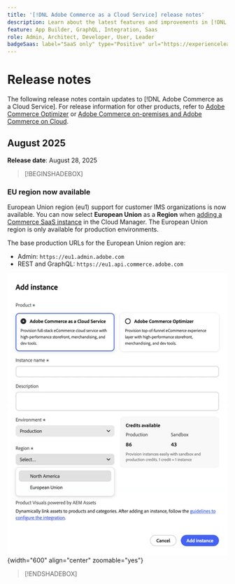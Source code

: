 ```yaml
---
title: '[!DNL Adobe Commerce as a Cloud Service] release notes'
description: Learn about the latest features and improvements in [!DNL Adobe Commerce as a Cloud Service].
feature: App Builder, GraphQL, Integration, Saas
role: Admin, Architect, Developer, User, Leader
badgeSaas: label="SaaS only" type="Positive" url="https://experienceleague.adobe.com/en/docs/commerce/user-guides/product-solutions" tooltip="Applies to Adobe Commerce as a Cloud Service and Adobe Commerce Optimizer projects only (Adobe-managed SaaS infrastructure)."
---
```


# Release notes

The following release notes contain updates to [!DNL Adobe Commerce as a Cloud Service]. For release information for other products, refer to [Adobe Commerce Optimizer](../optimizer/release-notes.md) or [Adobe Commerce on-premises and Adobe Commerce on Cloud](https://experienceleague.adobe.com/en/docs/commerce-operations/release/notes/overview).

## August 2025

**Release date**: August 28, 2025

>[!BEGINSHADEBOX]

### EU region now available

European Union region (eu1) support for customer IMS organizations is now available. You can now select **European Union** as a **Region** when [adding a Commerce SaaS instance](./getting-started.md#create-an-instance) in the Cloud Manager. The European Union region is only available for production environments.

The base production URLs for the European Union region are:

* Admin: `https://eu1.admin.adobe.com`
* REST and GraphQL: `https://eu1.api.commerce.adobe.com`

![create instance](./assets/create-instance-eu.png){width="600" align="center" zoomable="yes"}

>[!ENDSHADEBOX]
